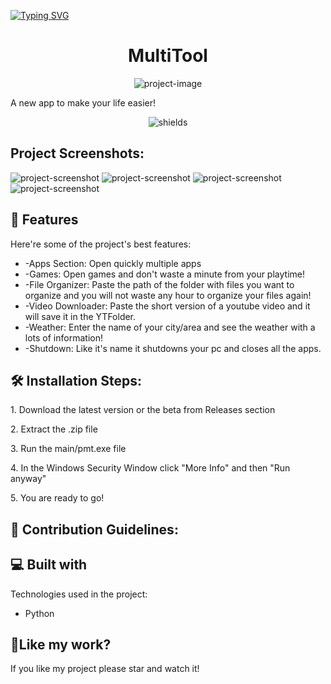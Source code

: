 
[![Typing SVG](https://readme-typing-svg.demolab.com?font=Fira+Code&weight=700&size=72&pause=1000&width=435&lines=MultiTool)](https://git.io/typing-svg)

<h1 align="center" id="title">MultiTool</h1>

<p align="center"><img src="https://socialify.git.ci/ManolisG11/MultiTool/image?description=1&amp;font=Source%20Code%20Pro&amp;logo=https%3A%2F%2Fi.ibb.co%2F7yQSRzT%2Fmulti-tool-256.png&amp;name=1&amp;owner=1&amp;pattern=Plus&amp;theme=Dark" alt="project-image"></p>

<p id="description">A new app to make your life easier!</p>

<p align="center"><img src="https://img.shields.io/badge/multitool-official" alt="shields"></p>

<h2>Project Screenshots:</h2>

<img src="https://i.ibb.co/3fmh2QM/Screenshot-1.png" alt="project-screenshot">

<img src="https://i.ibb.co/dgX1Nwy/Screenshot-2.png" alt="project-screenshot" >

<img src="https://i.ibb.co/MRwpYQP/Screenshot-3.png" alt="project-screenshot" >

<img src="https://i.ibb.co/qysY77y/Screenshot-4.png" alt="project-screenshot" >

  
  
<h2>🧐 Features</h2>

Here're some of the project's best features:

*   \-Apps Section: Open quickly multiple apps
*   \-Games: Open games and don't waste a minute from your playtime!
*   \-File Organizer: Paste the path of the folder with files you want to organize and you will not waste any hour to organize your files again!
*   \-Video Downloader: Paste the short version of a youtube video and it will save it in the YTFolder.
*   \-Weather: Enter the name of your city/area and see the weather with a lots of information!
*   \-Shutdown: Like it's name it shutdowns your pc and closes all the apps.

<h2>🛠️ Installation Steps:</h2>

<p>1. Download the latest version or the beta from Releases section</p>

<p>2. Extract the .zip file</p>

<p>3. Run the main/pmt.exe file</p>

<p>4. In the Windows Security Window click "More Info" and then "Run anyway"</p>

<p>5. You are ready to go!</p>

<h2>🍰 Contribution Guidelines:</h2>

  
  
<h2>💻 Built with</h2>

Technologies used in the project:

*   Python

<h2>💖Like my work?</h2>

If you like my project please star and watch it!
